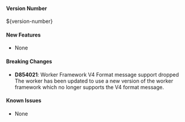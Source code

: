 #### Version Number
${version-number}

#### New Features
- None

#### Breaking Changes
- **D854021**: Worker Framework V4 Format message support dropped  
  The worker has been updated to use a new version of the worker framework which no longer supports the V4 format message.

#### Known Issues
- None
